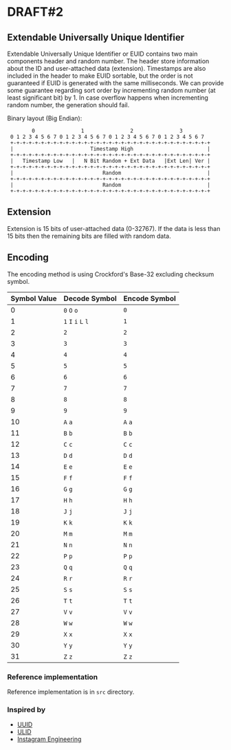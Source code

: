 # DRAFT#2

## Extendable Universally Unique Identifier

Extendable Universally Unique Identifier or EUID contains two main components header and random number. The header store information about the ID and user-attached data (extension). Timestamps are also included in the header to make EUID sortable, but the order is not guaranteed if EUID is generated with the same milliseconds. We can provide some guarantee regarding sort order by incrementing random number (at least significant bit) by 1. In case overflow happens when incrementing random number, the generation should fail.

Binary layout (Big Endian):
```text
        0               1               2               3
 0 1 2 3 4 5 6 7 0 1 2 3 4 5 6 7 0 1 2 3 4 5 6 7 0 1 2 3 4 5 6 7
 +-+-+-+-+-+-+-+-+-+-+-+-+-+-+-+-+-+-+-+-+-+-+-+-+-+-+-+-+-+-+-+-+
 |                         Timestamp High                        |
 +-+-+-+-+-+-+-+-+-+-+-+-+-+-+-+-+-+-+-+-+-+-+-+-+-+-+-+-+-+-+-+-+
 |   Timestamp Low   |   N Bit Random + Ext Data   |Ext Len| Ver |
 +-+-+-+-+-+-+-+-+-+-+-+-+-+-+-+-+-+-+-+-+-+-+-+-+-+-+-+-+-+-+-+-+
 |                             Random                            |
 +-+-+-+-+-+-+-+-+-+-+-+-+-+-+-+-+-+-+-+-+-+-+-+-+-+-+-+-+-+-+-+-+
 |                             Random                            |
 +-+-+-+-+-+-+-+-+-+-+-+-+-+-+-+-+-+-+-+-+-+-+-+-+-+-+-+-+-+-+-+-+
```


## Extension

Extension is 15 bits of user-attached data (0-32767). If the data is less than 15 bits then the remaining bits are filled with random data.


## Encoding

The encoding method is using Crockford's Base-32 excluding checksum symbol.

| Symbol Value | Decode Symbol | Encode Symbol |
|--------------|---------------|---------------|
| 0 | `0` `O` `o` | `0` |
| 1 | `1` `I` `i` `L` `l` | `1` |
| 2 | `2` | `2` |
| 3 | `3` | `3` |
| 4 | `4` | `4` |
| 5 | `5` | `5` |
| 6 | `6` | `6` |
| 7 | `7` | `7` |
| 8 | `8` | `8` |
| 9 | `9` | `9` |
| 10 | `A` `a` | `A` `a` |
| 11 | `B` `b` | `B` `b` |
| 12 | `C` `c` | `C` `c` |
| 13 | `D` `d` | `D` `d` |
| 14 | `E` `e` | `E` `e` |
| 15 | `F` `f` | `F` `f` |
| 16 | `G` `g` | `G` `g` |
| 17 | `H`  `h`| `H` `h` |
| 18 | `J` `j` | `J` `j` |
| 19 | `K` `k` | `K` `k` |
| 20 | `M` `m` | `M` `m` |
| 21 | `N` `n` | `N` `n` |
| 22 | `P` `p` | `P` `p` |
| 23 | `Q` `q` | `Q` `q` |
| 24 | `R` `r` | `R` `r` |
| 25 | `S` `s` | `S` `s` |
| 26 | `T` `t` | `T` `t` |
| 27 | `V` `v` | `V` `v` |
| 28 | `W` `w` | `W` `w` |
| 29 | `X` `x` | `X` `x` |
| 30 | `Y` `y` | `Y` `y` |
| 31 | `Z` `z` | `Z` `z` |

### Reference implementation

Reference implementation is in `src` directory.

### Inspired by

* [UUID](https://www.ietf.org/rfc/rfc4122.txt)
* [ULID](https://github.com/ulid/spec)
* [Instagram Engineering](https://instagram-engineering.tumblr.com/post/10853187575/sharding-ids-at-instagram)
